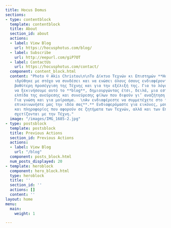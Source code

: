 ```yaml
---
title: Hocus Domus
sections:
- type: contentblock
  template: contentblock
  title: About
  section_id: about
  actions:
  - label: View Blog
    url: https://hocusphotus.com/blog/
  - label: Subscribe
    url: http://eepurl.com/giP7OT
  - label: ContactUs
    url: https://hocusphotus.com/contact/
  component: content_block.html
  content: "Photo © Akis Christou\n\nΤο Δίκτυο Τεχνών κι Επιστημών **Hocus Photus**,
    ιδρύθηκε με στόχο να συνδέσει και να ενώσει όλους όσους ενδιαφέρονται για μια
    βαθύτερη προσέγγιση της Τέχνης και για την εξέλιξή της. Για το λόγο αυτό, αποφασίσαμε
    να ξεκινήσουμε αυτό το **blog**, δημιουργώντας έτσι, δειλά, μια εστία, με την
    ελπίδα της ανεύρεσης και συνεύρεσης φίλων που διψούν γι’ αναζήτηση και δράση.
    Για γνώση και για μοίρασμα.  \nΑν ενδιαφέρεστε να συμμετέχετε στο **Hocus Blogus,**
    επικοινωνήστε μας την ιδέα σας**.** Ενδιαφερόμαστε για εικόνες, μουσική,  κείμενα
    και πληροφορίες που αφορούν σε ζητήματα των Τεχνών, αλλά και των Επιστημών, όταν
    σχετίζονται με την Τέχνη."
  image: "/images/IMG_1685-2.jpg"
- type: postsblock
  template: postsblock
  title: Previous Actions
  section_id: Previous Actions
  actions:
  - label: View Blog
    url: "/blog"
  component: posts_block.html
  num_posts_displayed: 20
- template: heroblock
  component: hero_block.html
  type: heroblock
  title: ''
  section_id: ''
  actions: []
  content: ''
layout: home
menu:
  main:
    weight: 1

---
```

